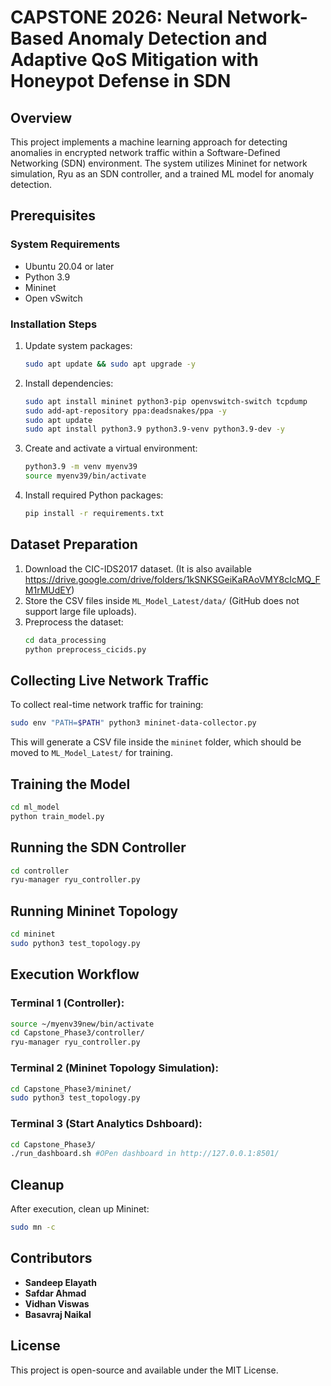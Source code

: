 # CAPSTONE 2026: Neural Network- Based Anomaly Detection and Adaptive QoS Mitigation with Honeypot Defense in SDN

## Overview
This project implements a machine learning approach for detecting anomalies in encrypted network traffic within a Software-Defined Networking (SDN) environment. The system utilizes Mininet for network simulation, Ryu as an SDN controller, and a trained ML model for anomaly detection.

## Prerequisites
### System Requirements
- Ubuntu 20.04 or later
- Python 3.9
- Mininet
- Open vSwitch

### Installation Steps
1. Update system packages:
   ```bash
   sudo apt update && sudo apt upgrade -y
   ```
2. Install dependencies:
   ```bash
   sudo apt install mininet python3-pip openvswitch-switch tcpdump
   sudo add-apt-repository ppa:deadsnakes/ppa -y
   sudo apt update
   sudo apt install python3.9 python3.9-venv python3.9-dev -y
   ```
3. Create and activate a virtual environment:
   ```bash
   python3.9 -m venv myenv39
   source myenv39/bin/activate
   ```
4. Install required Python packages:
   ```bash
   pip install -r requirements.txt
   ```

## Dataset Preparation
1. Download the CIC-IDS2017 dataset. (It is also available https://drive.google.com/drive/folders/1kSNKSGeiKaRAoVMY8cIcMQ_FM1rMUdEY)
2. Store the CSV files inside `ML_Model_Latest/data/` (GitHub does not support large file uploads).
3. Preprocess the dataset:
   ```bash
   cd data_processing
   python preprocess_cicids.py
   ```

## Collecting Live Network Traffic
To collect real-time network traffic for training:
```bash
sudo env "PATH=$PATH" python3 mininet-data-collector.py
```
This will generate a CSV file inside the `mininet` folder, which should be moved to `ML_Model_Latest/` for training.

## Training the Model
```bash
cd ml_model
python train_model.py
```

## Running the SDN Controller
```bash
cd controller
ryu-manager ryu_controller.py
```

## Running Mininet Topology
```bash
cd mininet
sudo python3 test_topology.py
```

## Execution Workflow
### Terminal 1 (Controller):
```bash
source ~/myenv39new/bin/activate
cd Capstone_Phase3/controller/
ryu-manager ryu_controller.py
```
### Terminal 2 (Mininet Topology Simulation):
```bash
cd Capstone_Phase3/mininet/
sudo python3 test_topology.py
```
### Terminal 3 (Start Analytics Dshboard):
```bash
cd Capstone_Phase3/
./run_dashboard.sh #OPen dashboard in http://127.0.0.1:8501/
```
## Cleanup
After execution, clean up Mininet:
```bash
sudo mn -c
```

## Contributors
- **Sandeep Elayath**
- **Safdar Ahmad**
- **Vidhan Viswas**
- **Basavraj Naikal**

## License
This project is open-source and available under the MIT License.

